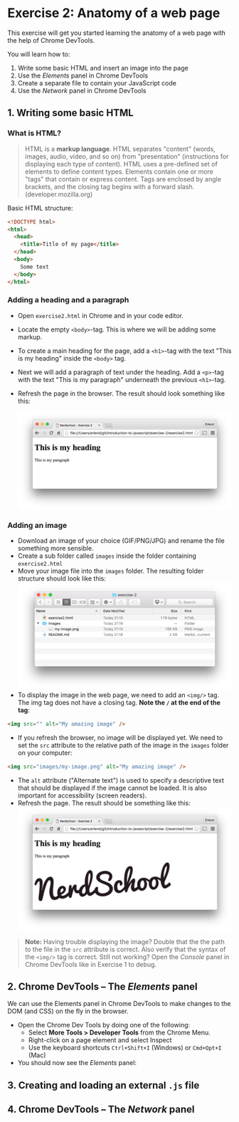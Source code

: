 # Exercise 2: Anatomy of a web page

This exercise will get you started learning the anatomy of a web page with the help of Chrome DevTools.

You will learn how to:
 1. Write some basic HTML and insert an image into the page
 1. Use the _Elements_ panel in Chrome DevTools
 1. Create a separate file to contain your JavaScript code
 1. Use the _Network_ panel in Chrome DevTools


## 1. Writing some basic HTML

### What is HTML?
 > HTML is a **markup language**. HTML separates "content" (words, images, audio, video, and so on) from "presentation" (instructions for displaying each type of content). HTML uses a pre-defined set of elements to define content types. Elements contain one or more "tags" that contain or express content. Tags are enclosed by angle brackets, and the closing tag begins with a forward slash. (developer.mozilla.org)

 Basic HTML structure:

 ```html
 <!DOCTYPE html>
 <html>
   <head>
     <title>Title of my page</title>
   </head>
   <body>
     Some text
   </body>
 </html>
 ```

### Adding a heading and a paragraph
* Open `exercise2.html` in Chrome and in your code editor.
* Locate the empty `<body>`-tag. This is where we will be adding some markup.
* To create a main heading for the page, add a `<h1>`-tag with the text "This is my heading" inside the `<body>` tag.
* Next we will add a paragraph of text under the heading. Add a `<p>`-tag with the text "This is my paragraph" underneath the previous `<h1>`-tag.
* Refresh the page in the browser. The result should look something like this:

  ![](../exercise-2_1.png)

### Adding an image

* Download an image of your choice (GIF/PNG/JPG) and rename the file something more sensible.
* Create a sub folder called `images` inside the folder containing `exercise2.html`
* Move your image file into the `images` folder. The resulting folder structure should look like this:
  ![](../exercise-2_2.png)
* To display the image in the web page, we need to add an `<img/>` tag. The img tag does not have a closing tag. **Note the `/` at the end of the tag**:
```html
<img src="" alt="My amazing image" />
```
* If you refresh the browser, no image will be displayed yet. We need to set the `src` attribute to the relative path of the image in the `images` folder on your computer:
```html
<img src="images/my-image.png" alt="My amazing image" />
```
* The `alt` attribute ("Alternate text") is used to specify a descriptive text that should be displayed if the image cannot be loaded. It is also important for accessibility (screen readers).
* Refresh the page. The result should be something like this:
![](../exercise-2_3.png)

> **Note:** Having trouble displaying the image? Double that the the path to the file in the `src` attribute is correct. Also verify that the syntax of the `<img/>` tag is correct. Still not working? Open the _Console_ panel in Chrome DevTools like in Exercise 1 to debug.

## 2. Chrome DevTools &ndash; The _Elements_ panel

We can use the Elements panel in Chrome DevTools to make changes to the DOM (and CSS) on the fly in the browser.

* Open the Chrome Dev Tools by doing one of the following:
  - Select **More Tools > Developer Tools** from the Chrome Menu.
  - Right-click on a page element and select Inspect
  - Use the keyboard shortcuts `Ctrl+Shift+I` (Windows) or `Cmd+Opt+I` (Mac)
* You should now see the _Elements_ panel:




## 3. Creating and loading an external `.js` file

## 4. Chrome DevTools &ndash; The _Network_ panel
